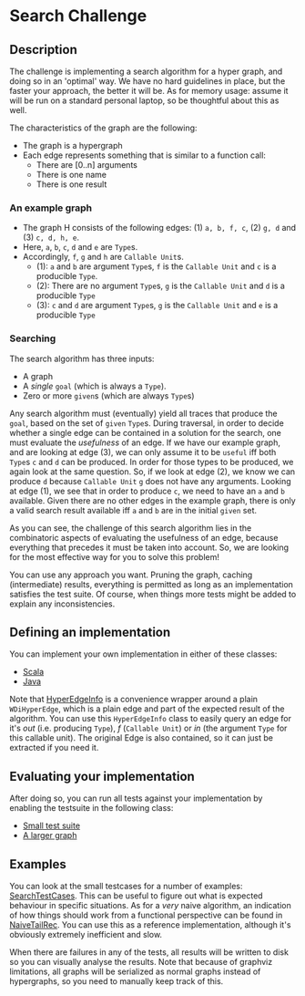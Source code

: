# Search Challenge

## Description
The challenge is implementing a search algorithm for a hyper graph, and doing so in an 'optimal' way. 
We have no hard guidelines in place, but the faster your approach, the better it will be.
As for memory usage: assume it will be run on a standard personal laptop, so be thoughtful about this as well. 

The characteristics of the graph are the following:
* The graph is a hypergraph
* Each edge represents something that is similar to a function call: 
  * There are [0..n] arguments
  * There is one name
  * There is one result
  
### An example graph
* The graph H consists of the following edges: (1) `a, b, f, c`, (2) `g, d` and (3) `c, d, h, e`. 
* Here, `a`, `b`, `c`, `d` and `e` are `Type`s. 
* Accordingly, `f`, `g` and `h` are `Callable Unit`s.
  * (1): `a` and `b` are argument `Type`s, `f` is the `Callable Unit` and `c` is a producible `Type`.
  * (2): There are no argument `Type`s, `g` is the `Callable Unit` and `d` is a producible `Type`
  * (3): `c` and `d` are argument `Type`s, `g` is the `Callable Unit` and `e` is a producible `Type` 

### Searching
The search algorithm has three inputs:
* A graph
* A *single* `goal` (which is always a `Type`).
* Zero or more `given`s (which are always `Type`s)

Any search algorithm must (eventually) yield all traces that produce the `goal`, based on the set of `given` `Type`s. 
During traversal, in order to decide whether a single edge can be contained in a solution for the search, one must evaluate the _usefulness_ of an edge.
If we have our example graph, and are looking at edge (3), we can only assume it to be `useful` iff both `Type`s `c` and `d` can be produced. 
In order for those types to be produced, we again look at the same question. 
So, if we look at edge (2), we know we can produce `d` because `Callable Unit` `g` does not have any arguments. 
Looking at edge (1), we see that in order to produce `c`, we need to have an `a` and `b` available. 
Given there are no other edges in the example graph, there is only a valid search result available iff `a` and `b` are in the initial `given` set.

As you can see, the challenge of this search algorithm lies in the combinatoric aspects of evaluating the usefulness of an edge, because everything that precedes it must be taken into account. 
So, we are looking for the most effective way for you to solve this problem!

You can use any approach you want. 
Pruning the graph, caching (intermediate) results, everything is permitted as long as an implementation satisfies the test suite. 
Of course, when things more tests might be added to explain any inconsistencies. 

## Defining an implementation
You can implement your own implementation in either of these classes:
* [Scala](src/main/scala/com/ing/sea/pdeng/graph/search/EfficientSearchStrategyScala.scala)
* [Java](src/main/java/com/ing/sea/pdeng/graph/search/EfficientSearchStrategyJava.java)

Note that [HyperEdgeInfo](src/main/scala/com/ing/sea/pdeng/graph/search/HyperEdgeInfo.scala) is a convenience wrapper around a plain `WDiHyperEdge`, which is a plain edge and part of the expected result of the algorithm. 
You can use this `HyperEdgeInfo` class to easily query an edge for it's _out_ (i.e. producing `Type`), _f_ (`Callable Unit`) or _in_ (the argument `Type` for this callable unit). 
The original Edge is also contained, so it can just be extracted if you need it. 

## Evaluating your implementation
After doing so, you can run all tests against your implementation by enabling the testsuite in the following class:
* [Small test suite](src/test/scala/com/ing/sea/pdeng/graph/search/TypeGraphSearchSpec.scala)
* [A larger graph](src/test/scala/com/ing/sea/pdeng/graph/search/TypeGraphSearchFilesSpec.scala)

## Examples
You can look at the small testcases for a number of examples: [SearchTestCases](src/test/scala/com/ing/sea/pdeng/graph/search/testcases/SearchTestCases.scala).
This can be useful to figure out what is expected behaviour in specific situations.
As for a _very_ naive algorithm, an indication of how things should work from a functional perspective can be found in [NaiveTailRec](src/main/scala/com/ing/sea/pdeng/graph/search/NaiveTailRec.scala). 
You can use this as a reference implementation, although it's obviously extremely inefficient and slow. 

When there are failures in any of the tests, all results will be written to disk so you can visually analyse the results. 
Note that because of graphviz limitations, all graphs will be serialized as normal graphs instead of hypergraphs, so you need to manually keep track of this. 
